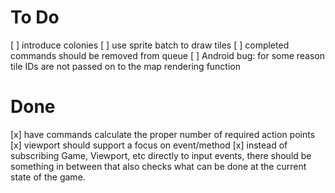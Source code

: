 # To Do

[ ] introduce colonies
[ ] use sprite batch to draw tiles
[ ] completed commands should be removed from queue
[ ] Android bug: for some reason tile IDs are not passed on to the map rendering function

# Done

[x] have commands calculate the proper number of required action points
[x] viewport should support a focus on event/method
[x] instead of subscribing Game, Viewport, etc directly to input events, there should be something in between that also checks what can be done at the current state of the game.
